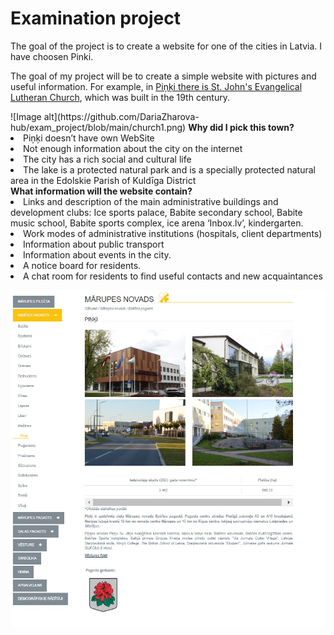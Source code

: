 
<div class="header">
    <h1>Examination project</h1>
    <p> The goal of the project is to create a website for one of the cities in Latvia. I have choosen Pinki.</p>
    <p>The goal of my project will be to create a simple website with pictures and useful information. For example, in <a href="https://www.pinkudraudze.lv/">Piņķi there is St. John's Evangelical Lutheran Church</a>, which was built in the 19th century.
     </p>
    ![Image alt](https://github.com/DariaZharova-hub/exam_project/blob/main/church1.png)
    <strong>Why did I pick this town?</strong>
<li>Piņķi doesn’t have own WebSite</li>
<li>Not enough information about the city on the internet</li>
<li>The city has a rich social and cultural life</li>
<li>The lake is a protected natural park and is a specially protected natural area in the Edolskie Parish of Kuldīga District</li>
 <strong>What information will the website contain?</strong>
<li>Links and description of the main administrative buildings and development clubs: Ice sports palace, Babite secondary school, Babite music school, Babite sports complex, ice arena ‘Inbox.lv’, kindergarten.</li>
<li>Work modes of administrative institutions (hospitals, client departments)</li>
<li>Information about public transport</li>
<li>Information about events in the city.</li>
<li>A notice board for residents.</li>
<li>A chat room for residents to find useful contacts and new acquaintances</li>

![Image alt](https://github.com/DariaZharova-hub/exam_project/blob/main/website%20Pinki.png)

</div>

</body>
</html>
